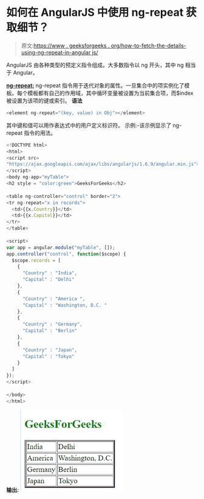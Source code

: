 # 如何在 AngularJS 中使用 ng-repeat 获取细节？

> 原文:[https://www . geeksforgeeks . org/how-to-fetch-the-details-using-ng-repeat-in-angular js/](https://www.geeksforgeeks.org/how-to-fetch-the-details-using-ng-repeat-in-angularjs/)

AngularJS 由各种类型的预定义指令组成。大多数指令以 ng 开头，其中 ng 相当于 Angular。

**[ng-repeat:](https://www.geeksforgeeks.org/angular-js-ng-repeat-directive/)**
ng-repeat 指令用于迭代对象的属性。一旦集合中的项实例化了模板。每个模板都有自己的作用域，其中循环变量被设置为当前集合项，而$index 被设置为该项的键或索引。
**语法**

```ts
<element ng-repeat="(key, value) in Obj"></element>
```

其中键和值可以用作表达式中的用户定义标识符。
示例:-该示例显示了 ng-repeat 指令的用法。

```ts
<!DOCTYPE html>
<html>
<script src=
"https://ajax.googleapis.com/ajax/libs/angularjs/1.6.9/angular.min.js">
</script>
<body ng-app="myTable">
<h2 style = "color:green">GeeksForGeeks</h2>

<table ng-controller="control" border="2">
<tr ng-repeat="x in records">
  <td>{{x.Country}}</td>
  <td>{{x.Capital}}</td>  
</tr>
</table>

<script>
var app = angular.module("myTable", []);
app.controller("control", function($scope) {
  $scope.records = [
    {
      "Country" : "India",
      "Capital" : "Delhi"
    },
    {
      "Country" : "America ",
      "Capital" : "Washington, D.C. "
    },
    {
      "Country" : "Germany",
      "Capital" : "Berlin"
    },
    {
      "Country" : "Japan",
      "Capital" : "Tokyo"
    }
  ]
});
</script>

</body>
</html>
```

**输出:**
![](img/5af4733d60d9922c365b2c96023fef3c.png)